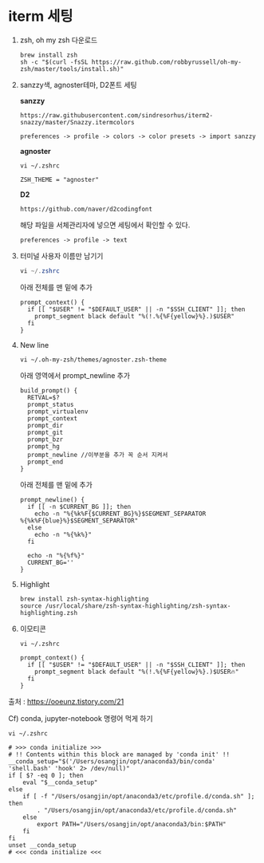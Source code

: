 # iterm 세팅



1. zsh, oh my zsh 다운로드

   ```shell
   brew install zsh	
   sh -c "$(curl -fsSL https://raw.github.com/robbyrussell/oh-my-zsh/master/tools/install.sh)"
   ```



2. sanzzy색, agnoster테마, D2폰트 세팅

   **sanzzy**

   ```shell
   https://raw.githubusercontent.com/sindresorhus/iterm2-snazzy/master/Snazzy.itermcolors
   ```

   ```
   preferences -> profile -> colors -> color presets -> import sanzzy
   ```

   **agnoster**

   ```shell
   vi ~/.zshrc
   ```

   ```shell
   ZSH_THEME = "agnoster"
   ```

   **D2**

   ```shell
   https://github.com/naver/d2codingfont
   ```

   해당 파일을 서체관리자에 넣으면 세팅에서 확인할 수 있다.

   ```
   preferences -> profile -> text
   ```

   

3. 터미널 사용자 이름만 남기기

   ```powershell
   vi ~/.zshrc
   ```

   아래 전체를 맨 밑에 추가

   ```
   prompt_context() {
     if [[ "$USER" != "$DEFAULT_USER" || -n "$SSH_CLIENT" ]]; then
       prompt_segment black default "%(!.%{%F{yellow}%}.)$USER"
     fi
   }
   ```

   

4. New line

   ```shell
   vi ~/.oh-my-zsh/themes/agnoster.zsh-theme
   ```

   아래 영역에서 prompt_newline 추가

   ```
   build_prompt() {
     RETVAL=$?
     prompt_status
     prompt_virtualenv
     prompt_context
     prompt_dir
     prompt_git
     prompt_bzr
     prompt_hg
     prompt_newline //이부분을 추가 꼭 순서 지켜서
     prompt_end
   }
   ```

   아래 전체를 맨 밑에 추가

   ```
   prompt_newline() {
     if [[ -n $CURRENT_BG ]]; then
       echo -n "%{%k%F{$CURRENT_BG}%}$SEGMENT_SEPARATOR
   %{%k%F{blue}%}$SEGMENT_SEPARATOR"
     else
       echo -n "%{%k%}"
     fi
    
     echo -n "%{%f%}"
     CURRENT_BG=''
   }
   ```



5. Highlight

   ```shell
   brew install zsh-syntax-highlighting
   source /usr/local/share/zsh-syntax-highlighting/zsh-syntax-highlighting.zsh
   ```

   

6. 이모티콘

   ```
   vi ~/.zshrc
   ```

   ```
   prompt_context() {
     if [[ "$USER" != "$DEFAULT_USER" || -n "$SSH_CLIENT" ]]; then
       prompt_segment black default "%(!.%{%F{yellow}%}.)$USER🔥"
     fi
   }
   ```



출처 : https://ooeunz.tistory.com/21





Cf) conda, jupyter-notebook 명령어 먹게 하기

```shell
vi ~/.zshrc
```

```shell
# >>> conda initialize >>>
# !! Contents within this block are managed by 'conda init' !!
__conda_setup="$('/Users/osangjin/opt/anaconda3/bin/conda' 'shell.bash' 'hook' 2> /dev/null)"
if [ $? -eq 0 ]; then
    eval "$__conda_setup"
else
    if [ -f "/Users/osangjin/opt/anaconda3/etc/profile.d/conda.sh" ]; then
        . "/Users/osangjin/opt/anaconda3/etc/profile.d/conda.sh"
    else
        export PATH="/Users/osangjin/opt/anaconda3/bin:$PATH"
    fi
fi
unset __conda_setup
# <<< conda initialize <<<
```

